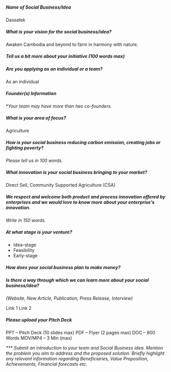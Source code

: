            

##### Name of Social Business/Idea
Dassatek

##### What is your vision for the social business/idea?
Awaken Cambodia and beyond to farm in harmony with nature.

##### Tell us a bit more about your initiative (100 words max)

##### Are you applying as an individual or a team?
As an individual

##### Founder(s) Information

*_Your team may have more than two co-founders._


##### What is your area of focus?
Agriculture

##### How is your social business reducing carbon emission, creating jobs or fighting poverty?
_Please tell us in 100 words._

##### What innovation is your social business bringing to your market?
Direct Sell, Community Supported Agriculture (CSA)

##### We respect and welcome both product and process innovation offered by enterprises and we would love to know more about your enterprise’s innovation.
_Write in 150 words._

##### At what stage is your venture?
- Idea-stage
- Feasibility
- Early-stage

##### How does your social business plan to make money?

##### Is there a way through which we can learn more about your social business/idea?
_(Website, New Article, Publication, Press Release, Interview)_

Link 1
Link 2

##### Please upload your Pitch Deck
PPT – Pitch Deck (10 slides max)
PDF – Flyer (2 pages max)
DOC – 800 Words
MOV/MP4 – 3 Min (max) 

_*** Submit an introduction to your team and Social Business idea. Mention the problem you aim to address and the proposed solution. Briefly highlight any relevant information regarding Beneficiaries, Value Proposition, Achievements, Financial forecasts etc._